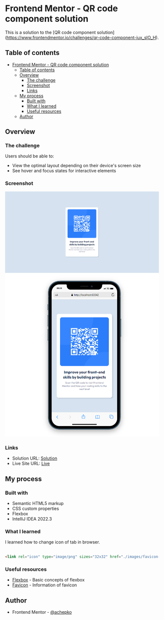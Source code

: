 # Frontend Mentor - QR code component solution

This is a solution to the [QR code component solution]
(https://www.frontendmentor.io/challenges/qr-code-component-iux_sIO_H).

## Table of contents

- [Frontend Mentor - QR code component solution](#frontend-mentor---product-preview-card-component-solution)
  - [Table of contents](#table-of-contents)
  - [Overview](#overview)
    - [The challenge](#the-challenge)
    - [Screenshot](#screenshot)
    - [Links](#links)
  - [My process](#my-process)
    - [Built with](#built-with)
    - [What I learned](#what-i-learned)
    - [Useful resources](#useful-resources)
  - [Author](#author)

## Overview

### The challenge

Users should be able to:

- View the optimal layout depending on their device's screen size
- See hover and focus states for interactive elements

### Screenshot

![](screenshots/product-prev-desktop-screen.png)
![](screenshots/product-prev-mobile-screen.png)

### Links

- Solution URL: [Solution](https://github.com/achepko/P1-product-preview-card-component)
- Live Site URL: [Live](https://achepko.github.io/P1-product-preview-card-component/)

## My process

### Built with

- Semantic HTML5 markup
- CSS custom properties
- Flexbox
- IntelliJ IDEA 2022.3

### What I learned

I learned how to change icon of tab in browser.
```html

<link rel="icon" type="image/png" sizes="32x32" href="./images/favicon-32x32.png">

```

### Useful resources

- [Flexbox](https://developer.mozilla.org/en-US/docs/Web/CSS/CSS_Flexible_Box_Layout/Basic_Concepts_of_Flexbox) - Basic concepts of flexbox
- [Favicon](https://developer.mozilla.org/en-US/docs/Glossary/Favicon) - Information of favicon

## Author
- Frontend Mentor - [@achepko](https://www.frontendmentor.io/profile/achepko)

